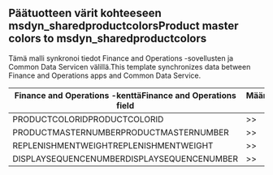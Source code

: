 ## <a name="product-master-colors-to-msdyn_sharedproductcolors"></a><span data-ttu-id="93fb3-101">Päätuotteen värit kohteeseen msdyn_sharedproductcolors</span><span class="sxs-lookup"><span data-stu-id="93fb3-101">Product master colors to msdyn_sharedproductcolors</span></span>

<span data-ttu-id="93fb3-102">Tämä malli synkronoi tiedot Finance and Operations -sovellusten ja Common Data Servicen välillä.</span><span class="sxs-lookup"><span data-stu-id="93fb3-102">This template synchronizes data between Finance and Operations apps and Common Data Service.</span></span>

<span data-ttu-id="93fb3-103">Finance and Operations -kenttä</span><span class="sxs-lookup"><span data-stu-id="93fb3-103">Finance and Operations field</span></span> | <span data-ttu-id="93fb3-104">Määritystyyppi</span><span class="sxs-lookup"><span data-stu-id="93fb3-104">Map type</span></span> | <span data-ttu-id="93fb3-105">Muu Dynamics 365 -kenttä</span><span class="sxs-lookup"><span data-stu-id="93fb3-105">Other Dynamics 365 field</span></span> | <span data-ttu-id="93fb3-106">Oletusarvo</span><span class="sxs-lookup"><span data-stu-id="93fb3-106">Default value</span></span>
---|---|---|---
<span data-ttu-id="93fb3-107">PRODUCTCOLORID</span><span class="sxs-lookup"><span data-stu-id="93fb3-107">PRODUCTCOLORID</span></span> | >> | <span data-ttu-id="93fb3-108">msdyn_productcolor.msdyn_productcolorname</span><span class="sxs-lookup"><span data-stu-id="93fb3-108">msdyn_productcolor.msdyn_productcolorname</span></span> | 
<span data-ttu-id="93fb3-109">PRODUCTMASTERNUMBER</span><span class="sxs-lookup"><span data-stu-id="93fb3-109">PRODUCTMASTERNUMBER</span></span> | >> | <span data-ttu-id="93fb3-110">msdyn_globalproduct.msdyn_productnumber</span><span class="sxs-lookup"><span data-stu-id="93fb3-110">msdyn_globalproduct.msdyn_productnumber</span></span> | 
<span data-ttu-id="93fb3-111">REPLENISHMENTWEIGHT</span><span class="sxs-lookup"><span data-stu-id="93fb3-111">REPLENISHMENTWEIGHT</span></span> | >> | <span data-ttu-id="93fb3-112">msdyn_replenishmentweight</span><span class="sxs-lookup"><span data-stu-id="93fb3-112">msdyn_replenishmentweight</span></span> | 
<span data-ttu-id="93fb3-113">DISPLAYSEQUENCENUMBER</span><span class="sxs-lookup"><span data-stu-id="93fb3-113">DISPLAYSEQUENCENUMBER</span></span> | >> | <span data-ttu-id="93fb3-114">msdyn_displaysequencenumber</span><span class="sxs-lookup"><span data-stu-id="93fb3-114">msdyn_displaysequencenumber</span></span> | 
